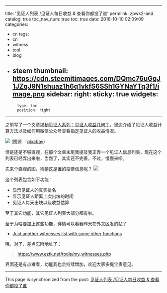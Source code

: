 
---
title: '见证人列表 /见证人每日收益 & 查看你都投了谁'
permlink: zpwk2-and
catalog: true
toc_nav_num: true
toc: true
date: 2018-10-10 02:09:09
categories:
- cn
tags:
- cn
- witness
- tool
- blog
- steem
thumbnail: https://cdn.steemitimages.com/DQmc76uGgJ1JZqJ9N1shuaz1h6q1vkfS6SSh1GYNaYTq3f1/image.png
sidebar:
    right:
        sticky: true
widgets:
    -
        type: toc
        position: right
---


之前写了一个文章[揭秘见证人系列：见证人收益几何？](https://steemit.com/witness/@oflyhigh/54xkjg)，里边介绍了见证人收益计算方法以及如何用微信公众号查看指定见证人的收益情况。

![](https://cdn.steemitimages.com/DQmc76uGgJ1JZqJ9N1shuaz1h6q1vkfS6SSh1GYNaYTq3f1/image.png)
(图源 ：[pixabay](https://pixabay.com/))

但是还是不够直观，在那个文章末尾我提及我正弄一个见证人信息列表，现在这个列表已经弄出来啦，当然了，其实还不完善，不过，慢慢来呗。

先来个直观的图，猜猜这是谁的投票信息呢？
![](https://cdn.steemitimages.com/DQmPZEqHu4PUqPuDuwXShSTS7MYfv8tYP9Mbhi5fbC78HN6/image.png)

这个列表包含如下功能：
* 显示见证人的真实排名
* 显示见证人距离上次出块的时间
* 见证人每天出块以及收益估算

至于其它功能，其它见证人列表大部分都有啦。

至于为啥要加上这些功能，详情可以看我昨天在外文区发的帖子
* [Just another witnesses list with some other functions](https://steemit.com/witness-category/@oflyhigh/just-another-witnesses-list-with-some-other-functions)

哦，对了，差点忘附地址了：
>https://www.eztk.net/tools/my_witnesses.php

界面还是有点难看，功能我也会持续增加，欢迎大家多提宝贵意见。

- - -

This page is synchronized from the post: [见证人列表 /见证人每日收益 & 查看你都投了谁](https://steemit.com/@oflyhigh/zpwk2-and)
